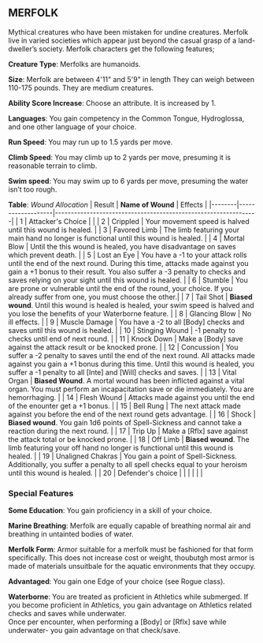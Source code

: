 ## MERFOLK
Mythical creatures who have been mistaken for undine creatures. Merfolk live in varied societies which appear just beyond the casual grasp of a land-dweller’s society. Merfolk characters get the following features;

**Creature Type**: Merfolks are humanoids.

**Size**: Merfolk are between 4'11" and 5'9" in length They can weigh between 110-175 pounds. They are medium creatures.

**Ability Score Increase**: Choose an attribute. It is increased by 1.

**Languages**: You gain competency in the Common Tongue, Hydroglossa, and one other language of your choice.

**Run Speed**: You may run up to 1.5 yards per move.

**Climb Speed**: You may climb up to 2 yards per move, presuming it is reasonable terrain to climb.

**Swim speed**: You may swim up to 6 yards per move, presuming the water isn’t too rough.

**Table**: *Wound Allocation*
| Result | **Name of Wound** | Effects                                                        |
|--------|-------------------|----------------------------------------------------------------|
|   1    | Attacker's Choice |                                                                |
|   2    | Crippled          | Your movement speed is halved until this wound is healed.      |
|   3    | Favored Limb      | The limb featuring your main hand no longer is functional until this wound is healed. |
|   4    | Mortal Blow       | Until the this wound is healed, you have disadvantage on saves which prevent death. |
|   5    | Lost an Eye       | You have a -1 to your attack rolls until the end of the next round. During this time, attacks made against you gain a +1 bonus to their result. You also suffer a -3 penalty to checks and saves relying on your sight until this wound is healed. |
|   6    | Stumble      | You are prone or vulnerable until the end of the round, your choice. If you already suffer from one, you must choose the other.|
|   7    | Tail Shot | **Biased wound**. Until this wound is healed is healed, your swim speed is halved and you lose the benefits of your Waterborne feature. |
|   8    | Glancing Blow     | No ill effects.                                     |
|   9    | Muscle Damage     | You have a -2 to all [Body] checks and saves until this wound is healed. |
|   10   | Stinging Wound    | -1 penalty to checks until end of next round. |
|   11   | Knock Down | Make a [Body] save against the attack result  or be knocked prone. |
|   12   | Concussion | You suffer a -2 penalty to saves until the end of the next round. All attacks made against you gain a +1 bonus during this time. Until this wound is healed, you suffer a -1 penalty to all [Inte] and [Will] checks and saves. |
|   13   | Vital Organ | **Biased Wound**. A mortal wound has been inflicted against a vital organ. You must perform an incapacitation save or die immediately. You are hemorrhaging. |
|   14   | Flesh Wound | Attacks made against you until the end of the enounter get a +1 bonus. |
|   15   | Bell Rung | The next attack made against you before the end of the next round gets advantage.  |
|   16   | Shock | **Biased wound**. You gain 1d6 points of Spell-Sickness and cannot take a reaction during the next round. |
|   17   | Trip Up           | Make a [Rflx] save against the attack total or be knocked prone.                                  |
|   18   | Off Limb | **Biased wound**. The limb featuring your off hand no longer is functional until this wound is healed. |
|   19   | Unaligned Chakras | You gain a point of Spell-Sickness. Additionally, you suffer a penalty to all spell checks equal to your heroism until this wound is healed. |
|   20   | Defender's choice |                                   |
|        |                                                |                                   |

### Special Features

**Some Education**: You gain proficiency in a skill of your choice.

**Marine Breathing**: Merfolk are equally capable of breathing normal air and breathing in untainted bodies of water.

**Merfolk Form**: Armor suitable for a merfolk must be fashioned for that form specifically. This does not increase cost or weight, thoubutgh most armor is made of materials unsuitbale for the aquatic environments that they occupy.

**Advantaged**: You gain one Edge of your choice (see Rogue class).

**Waterborne**: You are treated as proficient in Athletics while submerged. If you become proficient in Athletics, you gain advantage on Athletics related checks and saves while underwater.  
Once per encounter, when performing a [Body] or [Rflx] save while underwater- you gain advantage on that check/save.
